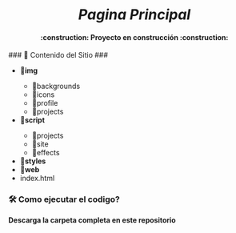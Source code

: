 <em><h1 align="center"> Pagina Principal </h1> </em>
<h4 align="center">
:construction: Proyecto en construcción :construction:
</h4>
### 📁 Contenido del Sitio ###
 <ul>
 <li><strong>📁img</strong></li>
  <ul>
    <li>📁backgrounds</li>
    <li>📁icons</li>
    <li>📁profile</li>
    <li>📁projects</li>
  </ul>
 <li><strong>📁script</strong></li>
  <ul>
    <li>📁projects</li>
    <li>📁site</li>
    <li>📁effects</li>
  </ul>
  <li><strong>📁styles</strong></li>
  <li><strong>📁web</strong></li>
 <li>index.html</li>
  </ul>

### 🛠️ Como ejecutar el codigo? ###

**Descarga la carpeta completa en este repositorio**

